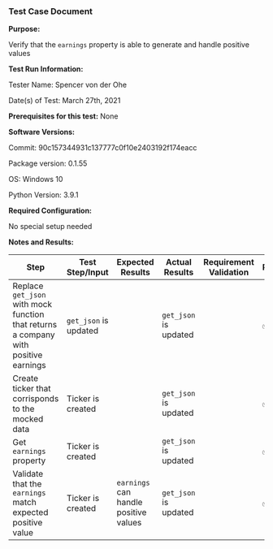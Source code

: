 ### Test Case Document

**Purpose:**

Verify that the `earnings` property is able to generate and handle positive values

**Test Run Information:**

Tester Name: Spencer von der Ohe

Date(s) of Test: March 27th, 2021

**Prerequisites for this test:**
None

**Software Versions:**

Commit: 90c157344931c137777c0f10e2403192f174eacc

Package version: 0.1.55

OS: Windows 10

Python Version: 3.9.1

**Required Configuration:**

No special setup needed

**Notes and Results:**

| **Step**     | **Test Step/Input** | **Expected Results** | **Actual Results** | **Requirement Validation** | **Pass/Fail** |
| ------------ | ------------------- | -------------------- | ------------------ | -------------------------- | ------------- |
| Replace `get_json` with mock function that returns a company with positive earnings | `get_json` is updated |  | `get_json` is updated |  | ✅ |
| Create ticker that corrisponds to the mocked data | Ticker is created |  | `get_json` is updated |  | ✅ |
| Get `earnings` property | Ticker is created |  | `get_json` is updated |  | ✅ |
| Validate that the `earnings` match expected positive value| Ticker is created | `earnings` can handle positive values | `get_json` is updated |  | ✅ |
